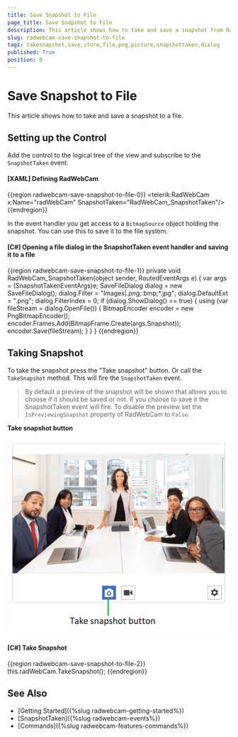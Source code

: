 ```yaml
---
title: Save Snapshot to File
page_title: Save Snapshot to File
description: This article shows how to take and save a snapshot from RadWebCam to a file.
slug: radwebcam-save-snapshot-to-file
tags: takesnapshot,save,store,file,png,picture,snapshottaken,dialog
published: True
position: 0
---
```


# Save Snapshot to File

This article shows how to take and save a snapshot to a file.

## Setting up the Control

Add the control to the logical tree of the view and subscribe to the `SnapshotTaken` event.

#### __[XAML] Defining RadWebCam__
{{region radwebcam-save-snapshot-to-file-0}}
	<telerik:RadWebCam x:Name="radWebCam" SnapshotTaken="RadWebCam_SnapshotTaken"/>
{{endregion}}

In the event handler you get access to a `BitmapSource` object holding the snapshot. You can use this to save it to the file system. 

#### __[C#] Opening a file dialog in the SnapshotTaken event handler and saving it to a file__
{{region radwebcam-save-snapshot-to-file-1}}
	private void RadWebCam_SnapshotTaken(object sender, RoutedEventArgs e)
	{
	    var args = (SnapshotTakenEventArgs)e;
		SaveFileDialog dialog = new SaveFileDialog();
		dialog.Filter = "Images|*.png;*.bmp;*.jpg";
		dialog.DefaultExt = ".png";
		dialog.FilterIndex = 0;
		if (dialog.ShowDialog() == true)
		{
			using (var fileStream = dialog.OpenFile())
			{
				BitmapEncoder encoder = new PngBitmapEncoder();
				encoder.Frames.Add(BitmapFrame.Create(args.Snapshot));
				encoder.Save(fileStream);
			}
		}
	}
{{endregion}}

## Taking Snapshot

To take the snapshot press the "Take snapshot" button. Or call the `TakeSnapshot` method. This will fire the `SnapshotTaken` event.

> By default a preview of the snapshot will be shown that allows you to choose if it should be saved or not. If you choose to save it the SnapshotTaken event will fire. To disable the preview set the `IsPreviewingSnapshot` property of RadWebCam to `False`.

__Take snapshot button__

![](images/radwebcam-save-snapshot-to-file-0.png)

#### __[C#] Take Snapshot__
{{region radwebcam-save-snapshot-to-file-2}}
	this.radWebCam.TakeSnapshot();
{{endregion}}

## See Also  
* [Getting Started]({%slug radwebcam-getting-started%})
* [SnapshotTaken]({%slug radwebcam-events%})
* [Commands]({%slug radwebcam-features-commands%})
